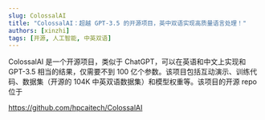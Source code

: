 ```yaml
---
slug: ColossalAI
title: "ColossalAI：超越 GPT-3.5 的开源项目，英中双语实现高质量语言处理！"
authors: [xinzhi]
tags: [开源, 人工智能, 中英双语]
---
```

ColossalAI 是一个开源项目，类似于 ChatGPT，可以在英语和中文上实现和 GPT-3.5 相当的结果，仅需要不到 100 亿个参数。该项目包括互动演示、训练代码、数据集（开源的 104K 中英双语数据集）和模型权重等。该项目的开源 repo 位于

<https://github.com/hpcaitech/ColossalAI>